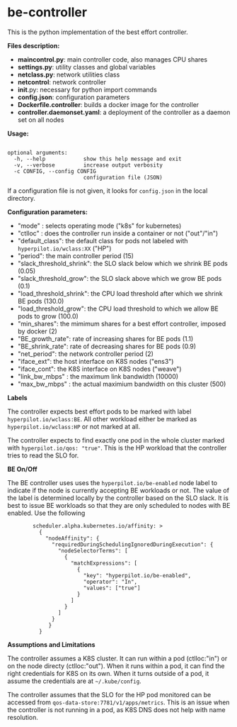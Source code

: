 # be-controller
This is the python implementation of the best effort controller. 

**Files description:**

* **maincontrol.py**: main controller code, also manages CPU shares
* **settings.py**: utility classes and global variables
* **netclass.py**: network utilities class
* **netcontrol**: network controller
* __init__.py: necessary for python import commands
* **config.json**: configuration parameters
* **Dockerfile.controller**: builds a docker image for the controller
* **controller.daemonset.yaml**: a deployment of the controller as a daemon set on all nodes

**Usage:**
```usage: maincontrol.py [-h] [-v] [-c CONFIG]

optional arguments:
  -h, --help            show this help message and exit
  -v, --verbose         increase output verbosity
  -c CONFIG, --config CONFIG
                        configuration file (JSON)
```
If a configuration file is not given, it looks for `config.json` in the local directory. 

**Configuration parameters:**

* "mode" : selects operating mode ("k8s" for kubernetes)
* "ctlloc" : does the controller run inside a container or not ("out"/"in")
* "default_class": the default class for pods not labeled with `hyperpilot.io/wclass:XX` ("HP")
* "period": the main controller period (15)
* "slack_threshold_shrink": the SLO slack below which we shrink BE pods (0.05)
* "slack_threshold_grow": the SLO slack above which we grow BE pods (0.1)
* "load_threshold_shrink": the CPU load threshold after which we shrink BE pods (130.0)
* "load_threshold_grow": the CPU load threshold to which we allow BE pods to grow (100.0)
* "min_shares": the mimimum shares for a best effort controller, imposed by docker (2)
* "BE_growth_rate": rate of increasing shares for BE pods (1.1)
* "BE_shrink_rate": rate of decreasing shares for BE pods (0.9)
* "net_period": the network controller period (2)
* "iface_ext": the host interface on K8S nodes ("ens3")
* "iface_cont": the K8S interface on K8S nodes ("weave")
* "link_bw_mbps" : the maximum link bandwidth (10000)
* "max_bw_mbps" : the actual maximium bandwidth on this cluster (500)

**Labels**

The controller expects best effort pods to be marked with label `hyperpilot.io/wclass:BE`. All other workload either be marked as `hyperpilot.io/wclass:HP` or not marked at all. 

The controller expects to find exactly one pod in the whole cluster marked with `hyperpilot.io/qos: "true"`. This is the HP workload that the controller tries to read the SLO for. 

**BE On/Off**

The BE controller uses uses the `hyperpilot.io/be-enabled` node label to indicate if the node is currently accepting BE workloads or not. The value of the label is determined locally by the controller based on the SLO slack. It is best to issue BE workloads so that they are only scheduled to nodes with BE enabled. Use the following 

```annotations:
        scheduler.alpha.kubernetes.io/affinity: >
          {
            "nodeAffinity": {
              "requiredDuringSchedulingIgnoredDuringExecution": {
                "nodeSelectorTerms": [
                  {
                    "matchExpressions": [
                      {
                        "key": "hyperpilot.io/be-enabled",
                        "operator": "In",
                        "values": ["true"]
                      }
                    ]
                  }
                ]
              }
             }
          }
``` 

**Assumptions and Limitations**

The controller assumes a K8S cluster. It can run within a pod (ctlloc:"in") or on the node directy (ctlloc:"out"). When it runs within a pod, it can find the right credentials for K8S on its own. When it turns outside of a pod, it assume the credentials are at `~/.kube/config`. 

The controller assumes that the SLO for the HP pod monitored can be accessed from `qos-data-store:7781/v1/apps/metrics`. This is an issue when the controller is not running in a pod, as K8S DNS does not help with name resolution. 



